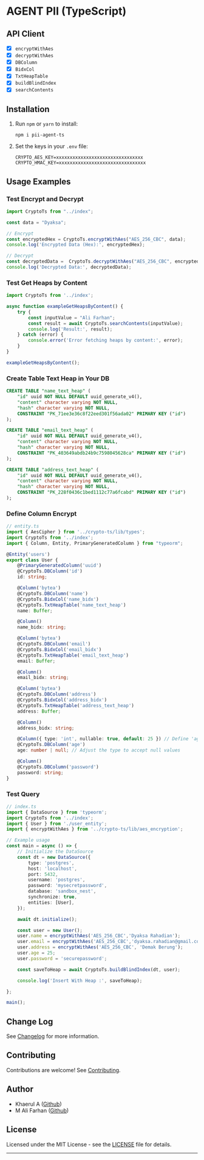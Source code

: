 # AGENT PII (TypeScript)

## API Client
- [x] `encryptWithAes`
- [x] `decryptWithAes`
- [x] `DBColumn`
- [x] `BidxCol`
- [x] `TxtHeapTable`
- [x] `buildBlindIndex`
- [x] `searchContents`

## Installation

1. Run `npm` or `yarn` to install:
    ```
    npm i pii-agent-ts
    ```

2. Set the keys in your `.env` file:
    ```
    CRYPTO_AES_KEY=xxxxxxxxxxxxxxxxxxxxxxxxxxxxxxxx
    CRYPTO_HMAC_KEY=xxxxxxxxxxxxxxxxxxxxxxxxxxxxxxxx
    ```

## Usage Examples

### Test Encrypt and Decrypt

```typescript
import CryptoTs from "../index";

const data = "Dyaksa";

// Encrypt
const encryptedHex = CryptoTs.encryptWithAes("AES_256_CBC", data);
console.log('Encrypted Data (Hex):', encryptedHex);

// Decrypt
const decryptedData =  CryptoTs.decryptWithAes("AES_256_CBC", encryptedHex.Value);
console.log('Decrypted Data:', decryptedData);

```

### Test Get Heaps by Content

```typescript
import CryptoTs from '../index';

async function exampleGetHeapsByContent() {
    try {
        const inputValue = "Ali Farhan";
        const result = await CryptoTs.searchContents(inputValue);
        console.log('Result:', result);
    } catch (error) {
        console.error('Error fetching heaps by content:', error);
    }
}

exampleGetHeapsByContent();
```

### Create Table Text Heap in Your DB

```sql
CREATE TABLE "name_text_heap" (
    "id" uuid NOT NULL DEFAULT uuid_generate_v4(), 
    "content" character varying NOT NULL, 
    "hash" character varying NOT NULL, 
    CONSTRAINT "PK_71ee3e36c8f22eed301f56ada02" PRIMARY KEY ("id")
);

CREATE TABLE "email_text_heap" (
    "id" uuid NOT NULL DEFAULT uuid_generate_v4(), 
    "content" character varying NOT NULL, 
    "hash" character varying NOT NULL, 
    CONSTRAINT "PK_403649abdb24b9c7598045628ca" PRIMARY KEY ("id")
);

CREATE TABLE "address_text_heap" (
    "id" uuid NOT NULL DEFAULT uuid_generate_v4(), 
    "content" character varying NOT NULL, 
    "hash" character varying NOT NULL, 
    CONSTRAINT "PK_228f0436c1bed1112c77a6fcabd" PRIMARY KEY ("id")
);
```

### Define Column Encrypt

```typescript
// entity.ts
import { AesCipher } from '../crypto-ts/lib/types';
import CryptoTs from '../index';
import { Column, Entity, PrimaryGeneratedColumn } from "typeorm";

@Entity('users')
export class User {
    @PrimaryGeneratedColumn('uuid')
    @CryptoTs.DBColumn('id')
    id: string;

    @Column('bytea')
    @CryptoTs.DBColumn('name')
    @CryptoTs.BidxCol('name_bidx')
    @CryptoTs.TxtHeapTable('name_text_heap')
    name: Buffer;

    @Column()
    name_bidx: string;

    @Column('bytea')
    @CryptoTs.DBColumn('email')
    @CryptoTs.BidxCol('email_bidx')
    @CryptoTs.TxtHeapTable('email_text_heap')
    email: Buffer;

    @Column()
    email_bidx: string;

    @Column('bytea')
    @CryptoTs.DBColumn('address')
    @CryptoTs.BidxCol('address_bidx')
    @CryptoTs.TxtHeapTable('address_text_heap')
    address: Buffer;

    @Column()
    address_bidx: string;

    @Column({ type: 'int', nullable: true, default: 25 }) // Define 'age' column as nullable
    @CryptoTs.DBColumn('age')
    age: number | null; // Adjust the type to accept null values

    @Column()
    @CryptoTs.DBColumn('password')
    password: string;
}
```

### Test Query

```typescript
// index.ts
import { DataSource } from 'typeorm';
import CryptoTs from '../index';
import { User } from './user_entity';
import { encryptWithAes } from '../crypto-ts/lib/aes_encryption';

// Example usage
const main = async () => {
	// Initialize the DataSource
	const dt = new DataSource({
		type: 'postgres',
		host: 'localhost',
		port: 5432,
		username: 'postgres',
		password: 'mysecretpassword',
		database: 'sandbox_nest',
		synchronize: true,
		entities: [User],
	});

	await dt.initialize();

	const user = new User();
    user.name = encryptWithAes('AES_256_CBC','Dyaksa Rahadian');
    user.email = encryptWithAes('AES_256_CBC','dyaksa.rahadian@gmail.com');
    user.address = encryptWithAes('AES_256_CBC', 'Demak Berung');
    user.age = 25;
    user.password = 'securepassword';

    const saveToHeap = await CryptoTs.buildBlindIndex(dt, user);

	console.log('Insert With Heap :', saveToHeap);

};

main();
```

## Change Log

See [Changelog](CHANGELOG.md) for more information.

## Contributing

Contributions are welcome! See [Contributing](CONTRIBUTING.md).

## Author

- Khaerul A ([Github](https://github.com/kadzany))
- M Ali Farhan ([Github](https://github.com/Alfahan))

## License

Licensed under the MIT License - see the [LICENSE](LICENSE) file for details.

---